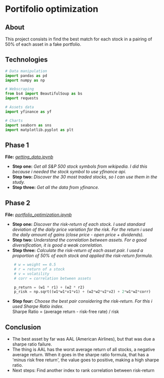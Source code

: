 # Portifolio optimization

## About 

This project consists in find the best match for each stock in a pairing of 50% of each asset in a fake portfolio.

## Technologies
```python
# Data manipulation
import pandas as pd
import numpy as np

# Webscraping
from bs4 import BeautifulSoup as bs
import requests

# Assets data
import yfinance as yf

# Charts
import seaborn as sns
import matplotlib.pyplot as plt 
```
## Phase 1
**File:** [*getting_data.ipynb*](https://github.com/Iveteras/portfolio_optimization/blob/main/scripts/getting_data.ipynb)
- **Step one:** *Get all S&P 500 stock symbols from wikipedia. I did this because i needed the stock symbol to use yfinance api.*
- **Step two:** *Discover the 30 most traded stocks, so I can use them in the study.*
- **Step three:** *Get all the data from yfinance.*


## Phase 2
**File:** [*portfolio_optimization.ipynb*](https://github.com/Iveteras/portfolio_optimization/blob/main/scripts/portfolio_optimization.ipynb)
- **Step one:** *Discover the risk-return of each stock. I used standard deviation of the daily price variation for the risk. For the return i used the daily amount of gains (close price - open price + dividends).*
- **Step two:** *Understand the correlation between assets. For a good diversification, it is good a weak correlation.*
- **Step three:** *Calculate the risk-return of each asset pair. I used a proportion of 50% of each stock and applied the risk-return formula.*
```python
    # w = weight == 0.5
    # r = return of a stock
    # v = volatility
    # corr = correlation between assets

    p_return = (w1 * r1) + (w2 * r2) 
    p_risk = np.sqrt((w1*w1*v1*v1) + (w2*w2*v2*v2) + 2*w1*w2*corr)
```
- **Step four:** *Choose the best pair considering the risk-return. For this i used Sharpe Ratio index.* <br>
  Sharpe Ratio = (average return - risk-free rate) / risk
  
## Conclusion
- The best asset by far was AAL (American Airlines), but that was due a sharpe ratio failure.<br>
- The thing is AAL has the worst average return of all stocks, a negative average return. When it goes in the sharpe ratio formula, that has a 'minus risk free return', the value goes to positive, making a high sharpe ratio.
- Next steps: Find another index to rank correlation between risk-return
